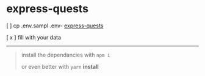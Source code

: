# express-quests

[ ] cp .env.sampl .env- [express-quests](#express-quests)

[ x ] fill with your data

---

> install the dependancies
> with `npm i`
>
> or even better with `yarn` **install**
